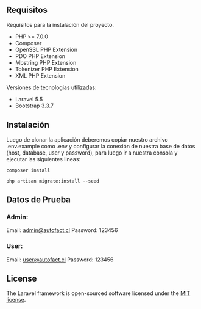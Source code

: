 ## Requisitos

Requisitos para la instalación del proyecto.

- PHP >= 7.0.0
- Composer
- OpenSSL PHP Extension
- PDO PHP Extension
- Mbstring PHP Extension
- Tokenizer PHP Extension
- XML PHP Extension

Versiones de tecnologias utilizadas:

- Laravel 5.5
- Bootstrap 3.3.7

## Instalación

Luego de clonar la aplicación deberemos copiar nuestro archivo .env.example como .env y configurar la conexión de nuestra base de datos (host, database, user y password), para luego ir a nuestra consola y ejecutar las siguientes lineas:

```
composer install
```

```
php artisan migrate:install --seed
```

## Datos de Prueba

### Admin:
Email: admin@autofact.cl
Password: 123456

### User:
Email: user@autofact.cl
Password: 123456

## License

The Laravel framework is open-sourced software licensed under the [MIT license](https://opensource.org/licenses/MIT).